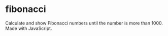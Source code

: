 # fibonacci
Calculate and show Fibonacci numbers until the number is more than 1000. Made with JavaScript.
